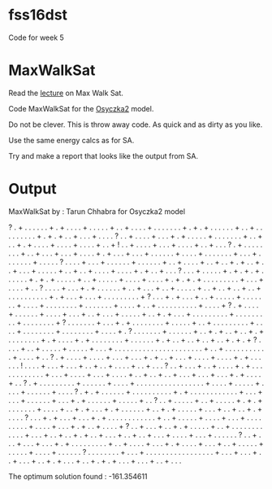 # fss16dst
Code for week 5

# MaxWalkSat

Read the [lecture](mws.md) on Max Walk Sat.

Code  MaxWalkSat  for the
[Osyczka2](pdf/moeaProblems.pdf) model.

Do not be clever. This is throw away code. As quick
and as dirty as you like.


Use the same energy calcs as for SA.

Try and make a report that looks like the output from SA.

# Output
MaxWalkSat by : Tarun Chhabra for Osyczka2 model


? . + . . . . . . + . + . . . . + . . . . . + . . + . . . . + . . . . . . . + . + . + . . . . . . + . . + . . . . . . . . . + . + . + . . + . . . + . . . . 
? . . + . . . . + . . . + . + . . . . . + . . . . . . . + . . + . . + . + . . . . + . . . . + . . . . + . . + ! . . + . . . . + . . . + . . . . + . . + . . . 
? . + . . . . . . . . + . . + . . . + . . . + . . . . + . + . . . + . . . + . . . . . . + . . . . + . . . . . . . + . . . + . . . . . . . + . . . . . 
? . . . . + . . . + . . . . . . + . . . . . . + . . + . . . . + . . + . . + . + . . + . . + . . . + . . . . . + . . + . . + . . . . + . . . . + . + . . + . . . 
? . . . + . . . . . + . + . + . + . . . . . . + . + . + . . . . . + . . + . . . . . + . . . . + . . . . + . + . + . + . . . . . . . . . + . . . + . . . . + . . 
? . . . . + . . . + . + . . . . . . + . . + . . . + . . + . . . . . + . . + . . + . . + . . + . . . . . . . . . . + . + . . . + . . . + . . . . . . . . . + 
? . . . + . + . . . + . . + . . . . . + . . . . . . . + . . . . + . . . . . . . . + . . . . . . . + . . . . + . . + . . . . . . . . . . + . . . . + 
? . + . . . . + . . . . . . + . . . . + . . . + . . + . . . + . . . . . + . . + . + . . . + . . . . . . . . . + . . . . . . . . . + . . . . . . . . + 
? . . . . . . . + . . . + . + . . . . . . . . + . . . . . + . . + . . . . . . . . . + . . . . + . . . . . . . . + . . . . . . . . + . . . . + . 
? . . . . . . . + . . . . . . + . . + . + . . + . . + . + . . . . . . . . + . + . . . . + . + . . . . . . . . + . . . . . . + . + . . + . . + . . + . . + . + . + 
? . . . . + . . + . . . . . + . . . . . + . . . + . . . . . . . . . . . . . . . . . . . . . . + . . + . . . . . . . . . . . + . . . . + . . 
? . + . . . . + . . . . + . . . + . . . + . + . . + . . . + . . . . + . . . . + . + . . . . . . ! . . . . + . . . + . . . + . . + . . + . . . . + . . + . . . 
? . . + . . . + . . + . . . . + . + . . . . . . . . . . . . + . . . + . . . . + . . . + . . . . + . . + . . + . . + . . . + . . . + . . . + . + . . . . + . . 
? . + . . . . . . . . . + . . . . . . + . . . . + . . . . . . . . . . . . . . . . . + . . . . + . . . . . + . . . . + . . . . . . + . . . . 
? . + . + . . . . . . + . . . . . . . . . . + . + . . . . . . . . . . . . + . . . + . . . + . . . . . . + . . . + . + . . . . . . + . . . . . + . . 
? . . + . . . . . + . . + . . . . . + . + . + . . . . . . . + . . . . + . . + . + . . . + . + . . . . . . + . . + . + . . . . . + . . . + . . + . . + . + . . . . 
? . . . + . + . . . + . . . + . + . . . . . . . . . . . . + . . + . . . . . + . . . . + . . . + . . . . . . . . . + . . . . + . . . + . + . . + . . . . + 
? . . + . . . + . . + . + . . . . . + . . + . . . . . . . . . . . . + . . . + . . + . . + . + . . + . . . + . . + . . + . . . + . . . . + . . . + . . . . . . 
? . . + . . . + . . . + . . . + . + . . . . . . . . . + . . + . . . . + . . . + . + . . . . + . . . + . . + . . . . . + . . . . . + . . . . + . . . . . . 
? . . . . . . . . + . . . + . . . . . . . . . . . . . . . . . + . . . + . . . + . . + . . . + . . + . + . . . + . . + . + . + . . . + . . . + . . + . . . 


The optimum solution found : -161.354611 

